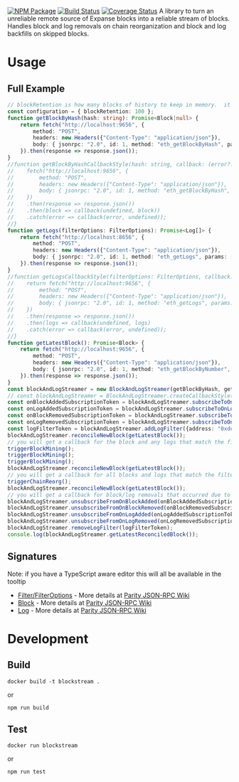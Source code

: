 [![NPM Package](https://img.shields.io/npm/v/expansejs-blockstream.svg?style=flat-square)](https://www.npmjs.org/package/expansejs-blockstream)
[![Build Status](https://img.shields.io/travis/expansejs/expansejs-blockstream.svg?branch=master&style=flat-square)](https://travis-ci.org/expansejs/expansejs-blockstream)
[![Coverage Status](https://img.shields.io/coveralls/expansejs/expansejs-blockstream.svg?style=flat-square)](https://coveralls.io/r/expansejs/expansejs-blockstream)
A library to turn an unreliable remote source of Expanse blocks into a reliable stream of blocks.  Handles block and log removals on chain reorganization and block and log backfills on skipped blocks.

# Usage

## Full Example
```typescript
// blockRetention is how many blocks of history to keep in memory.  it defaults to 100 if not supplied
const configuration = { blockRetention: 100 };
function getBlockByHash(hash: string): Promise<Block|null> {
    return fetch("http://localhost:9656", {
        method: "POST",
        headers: new Headers({"Content-Type": "application/json"}),
        body: { jsonrpc: "2.0", id: 1, method: "eth_getBlockByHash", params: [hash, false] }
    }).then(response => response.json());
}
//function getBlockByHashCallbackStyle(hash: string, callback: (error?: Error, block?: Block|null) => void): void {
//    fetch("http://localhost:9656", {
//        method: "POST",
//        headers: new Headers({"Content-Type": "application/json"}),
//        body: { jsonrpc: "2.0", id: 1, method: "eth_getBlockByHash", params: [hash, false] }
//    })
//    .then(response => response.json())
//    .then(block => callback(undefined, block))
//    .catch(error => callback(error, undefined));
//}
function getLogs(filterOptions: FilterOptions): Promise<Log[]> {
    return fetch("http://localhost:8656", {
        method: "POST",
        headers: new Headers({"Content-Type": "application/json"}),
        body: { jsonrpc: "2.0", id: 1, method: "eth_getLogs", params: [filterOptions] }
    }).then(response => response.json());
}
//function getLogsCallbackStyle(filterOptions: FilterOptions, callback: (error?: Error, logs?: Log[]) => void): void {
//    return fetch("http://localhost:9656", {
//        method: "POST",
//        headers: new Headers({"Content-Type": "application/json"}),
//        body: { jsonrpc: "2.0", id: 1, method: "eth_getLogs", params: [filterOptions] }
//    })
//    .then(response => response.json())
//    .then(logs => callback(undefined, logs)
//    .catch(error => callback(error, undefined));
//}
function getLatestBlock(): Promise<Block> {
    return fetch("http://localhost:9656", {
        method: "POST",
        headers: new Headers({"Content-Type": "application/json"}),
        body: { jsonrpc: "2.0", id: 1, method: "eth_getBlockByNumber", params: ["latest", false] }
    }).then(response => response.json());
}
const blockAndLogStreamer = new BlockAndLogStreamer(getBlockByHash, getLogs, configuration);
// const blockAndLogStreamer = BlockAndLogStreamer.createCallbackStyle(getBlockByHashCallbackStyle, getLogsCallbackStyle, configuration);
const onBlockAddedSubscriptionToken = blockAndLogStreamer.subscribeToOnBlockAdded(block => console.log(block));
const onLogAddedSubscriptionToken = blockAndLogStreamer.subscribeToOnLogAdded(log => console.log(log));
const onBlockRemovedSubscriptionToken = blockAndLogStreamer.subscribeToOnBlockRemoved(block => console.log(block));
const onLogRemovedSubscriptionToken = blockAndLogStreamer.subscribeToOnLogRemoved(log => console.log(log));
const logFilterToken = blockAndLogStreamer.addLogFilter({address: "0xdeadbeefdeadbeefdeadbeefdeadbeefdeadbeef", topics: ["0xbadf00dbadf00dbadf00dbadf00dbadf00dbadf00dbadf00dbadf00dbaadf00d"]});
blockAndLogStreamer.reconcileNewBlock(getLatestBlock());
// you will get a callback for the block and any logs that match the filter here
triggerBlockMining();
triggerBlockMining();
triggerBlockMining();
blockAndLogStreamer.reconcileNewBlock(getLatestBlock());
// you will get a callback for all blocks and logs that match the filter that have been added to the chain since the previous call to reconcileNewBlock
triggerChainReorg();
blockAndLogStreamer.reconcileNewBlock(getLatestBlock());
// you will get a callback for block/log removals that occurred due to the chain re-org, followed by block/log additions
blockAndLogStreamer.unsubscribeFromOnBlockAdded(onBlockAddedSubscriptionToken);
blockAndLogStreamer.unsubscribeFromOnBlockRemoved(onBlockRemovedSubscriptionToken);
blockAndLogStreamer.unsubscribeFromOnLogAdded(onLogAddedSubscriptionToken);
blockAndLogStreamer.unsubscribeFromOnLogRemoved(onLogRemovedSubscriptionToken);
blockAndLogStreamer.removeLogFilter(logFilterToken);
console.log(blockAndLogStreamer.getLatestReconciledBlock());
```

## Signatures
Note: if you have a TypeScript aware editor this will all be available in the tooltip
* [Filter/FilterOptions](https://github.com/expansejs/expansejs-blockstream/blob/master/source/models/filters.ts#L1-L10) - More details at [Parity JSON-RPC Wiki](https://github.com/paritytech/parity/wiki/JSONRPC-eth-module#eth_newfilter)
* [Block](https://github.com/expansejs/expansejs-blockstream/blob/master/source/models/block.ts#L3-L22) - More details at [Parity JSON-RPC Wiki](https://github.com/paritytech/parity/wiki/JSONRPC-eth-module#eth_getblockbyhash)
* [Log](https://github.com/expansejs/expansejs-blockstream/blob/master/source/models/log.ts#L1-L10) - More details at [Parity JSON-RPC Wiki](https://github.com/paritytech/parity/wiki/JSONRPC-eth-module#eth_getfilterchanges)

# Development

## Build
```
docker build -t blockstream .
```
or
```
npm run build
```

## Test
```
docker run blockstream
````
or
```
npm run test
```
